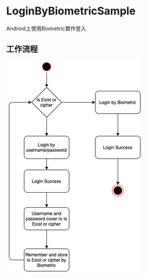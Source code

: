 # LoginByBiometricSample

Android上使用Biometric實作登入

## 工作流程

![BiometricLogin_work_flow](./assets/workflow.png)
